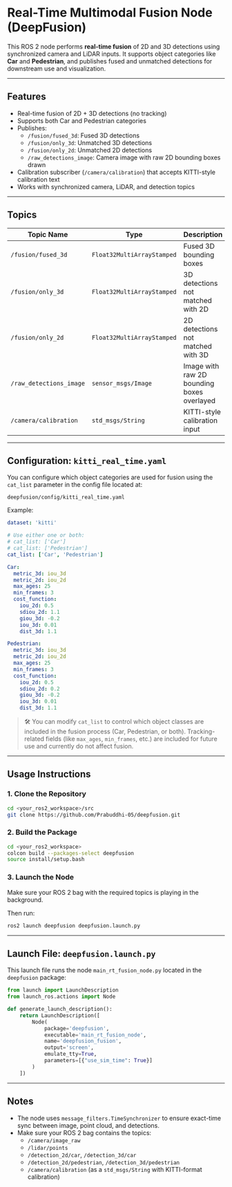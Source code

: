 # Real-Time Multimodal Fusion Node (DeepFusion)

This ROS 2 node performs **real-time fusion** of 2D and 3D detections using synchronized camera and LiDAR inputs. It supports object categories like **Car** and **Pedestrian**, and publishes fused and unmatched detections for downstream use and visualization.

---

## Features

- Real-time fusion of 2D + 3D detections (no tracking)
- Supports both Car and Pedestrian categories
- Publishes:
  - `/fusion/fused_3d`: Fused 3D detections
  - `/fusion/only_3d`: Unmatched 3D detections
  - `/fusion/only_2d`: Unmatched 2D detections
  - `/raw_detections_image`: Camera image with raw 2D bounding boxes drawn
- Calibration subscriber (`/camera/calibration`) that accepts KITTI-style calibration text
- Works with synchronized camera, LiDAR, and detection topics

---

## Topics

| Topic Name               | Type                          | Description                                |
|--------------------------|-------------------------------|--------------------------------------------|
| `/fusion/fused_3d`       | `Float32MultiArrayStamped`    | Fused 3D bounding boxes                    |
| `/fusion/only_3d`        | `Float32MultiArrayStamped`    | 3D detections not matched with 2D         |
| `/fusion/only_2d`        | `Float32MultiArrayStamped`    | 2D detections not matched with 3D         |
| `/raw_detections_image`  | `sensor_msgs/Image`           | Image with raw 2D bounding boxes overlayed|
| `/camera/calibration`    | `std_msgs/String`             | KITTI-style calibration input              |

---

## Configuration: `kitti_real_time.yaml`

You can configure which object categories are used for fusion using the `cat_list` parameter in the config file located at:

```
deepfusion/config/kitti_real_time.yaml
```

Example:
```yaml
dataset: 'kitti'

# Use either one or both:
# cat_list: ['Car']
# cat_list: ['Pedestrian']
cat_list: ['Car', 'Pedestrian']

Car:
  metric_3d: iou_3d
  metric_2d: iou_2d
  max_ages: 25
  min_frames: 3
  cost_function:
    iou_2d: 0.5
    sdiou_2d: 1.1
    giou_3d: -0.2
    iou_3d: 0.01
    dist_3d: 1.1

Pedestrian:
  metric_3d: iou_3d
  metric_2d: iou_2d
  max_ages: 25
  min_frames: 3
  cost_function:
    iou_2d: 0.5
    sdiou_2d: 0.2
    giou_3d: -0.2
    iou_3d: 0.01
    dist_3d: 1.1
```

> 🛠️ You can modify `cat_list` to control which object classes are included in the fusion process (Car, Pedestrian, or both). Tracking-related fields (like `max_ages`, `min_frames`, etc.) are included for future use and currently do not affect fusion.

---

## Usage Instructions

### 1. Clone the Repository

```bash
cd <your_ros2_workspace>/src
git clone https://github.com/Prabuddhi-05/deepfusion.git
```

### 2. Build the Package

```bash
cd <your_ros2_workspace>
colcon build --packages-select deepfusion
source install/setup.bash
```

### 3. Launch the Node

Make sure your ROS 2 bag with the required topics is playing in the background.

Then run:

```bash
ros2 launch deepfusion deepfusion.launch.py
```

---

## Launch File: `deepfusion.launch.py`

This launch file runs the node `main_rt_fusion_node.py` located in the `deepfusion` package:

```python
from launch import LaunchDescription
from launch_ros.actions import Node

def generate_launch_description():
    return LaunchDescription([
        Node(
            package='deepfusion',
            executable='main_rt_fusion_node',
            name='deepfusion_fusion',
            output='screen',
            emulate_tty=True,
            parameters=[{"use_sim_time": True}]
        )
    ])
```

---

## Notes

- The node uses `message_filters.TimeSynchronizer` to ensure exact-time sync between image, point cloud, and detections.
- Make sure your ROS 2 bag contains the topics:
  - `/camera/image_raw`
  - `/lidar/points`
  - `/detection_2d/car`, `/detection_3d/car`
  - `/detection_2d/pedestrian`, `/detection_3d/pedestrian`
  - `/camera/calibration` (as a `std_msgs/String` with KITTI-format calibration)
